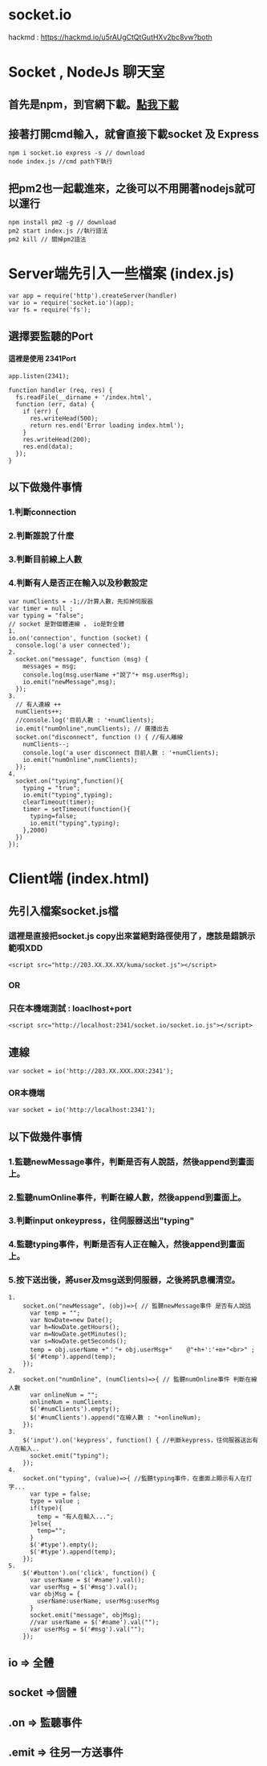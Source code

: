 # socket.io

hackmd : https://hackmd.io/u5rAUgCtQtGutHXv2bc8vw?both

# Socket , NodeJs 聊天室 

## 首先是npm，到官網下載。[點我下載](https://www.npmjs.com)
## 接著打開cmd輸入，就會直接下載socket 及 Express
```
npm i socket.io express -s // download
node index.js //cmd path下執行
```
## 把pm2也一起載進來，之後可以不用開著nodejs就可以運行
```
npm install pm2 -g // download
pm2 start index.js //執行語法
pm2 kill // 關掉pm2語法
```

# Server端先引入一些檔案 (index.js)
```javascript=
var app = require('http').createServer(handler)
var io = require('socket.io')(app);
var fs = require('fs');
```

## 選擇要監聽的Port
#### 這裡是使用 2341Port
```javascript=
app.listen(2341); 
```

```javascript=
function handler (req, res) {
  fs.readFile(__dirname + '/index.html',
  function (err, data) {
    if (err) {
      res.writeHead(500);
      return res.end('Error loading index.html');
    }
    res.writeHead(200);
    res.end(data);
  });
}
```

## 以下做幾件事情
### 1.判斷connection
### 2.判斷誰說了什麼
### 3.判斷目前線上人數
### 4.判斷有人是否正在輸入以及秒數設定
```javascript=
var numClients = -1;//計算人數，先扣掉伺服器
var timer = null ;
var typing = "false";
// socket 是對個體連線 ， io是對全體
1.
io.on('connection', function (socket) {
  console.log('a user connected');
2.  
  socket.on("message", function (msg) {
    messages = msg;
    console.log(msg.userName +"說了"+ msg.userMsg);
    io.emit("newMessage",msg);
  });
3.  
  // 有人連線 ++ 
  numClients++;
  //console.log('目前人數 : '+numClients);
  io.emit("numOnline",numClients); // 廣播出去
  socket.on("disconnect", function () { //有人離線
    numClients--;
    console.log('a user disconnect 目前人數 : '+numClients);
    io.emit("numOnline",numClients);
  });
4.
  socket.on("typing",function(){
    typing = "true";
    io.emit("typing",typing);
    clearTimeout(timer);
    timer = setTimeout(function(){
      typing=false;
      io.emit("typing",typing);
    },2000)
  })
});
```

# Client端 (index.html)
## 先引入檔案socket.js檔
### 這裡是直接把socket.js copy出來當絕對路徑使用了，應該是錯誤示範唄XDD
```javascript=
<script src="http://203.XX.XX.XX/kuma/socket.js"></script>
```
### OR 
### 只在本機端測試 : loaclhost+port
```javascript=
<script src="http://localhost:2341/socket.io/socket.io.js"></script>
```

## 連線
```javascript=
var socket = io('http://203.XX.XXX.XXX:2341');
```
### OR本機端
```javascript=
var socket = io('http://localhost:2341');
```

## 以下做幾件事情
### 1.監聽newMessage事件，判斷是否有人說話，然後append到畫面上。
### 2.監聽numOnline事件，判斷在線人數，然後append到畫面上。
### 3.判斷input onkeypress，往伺服器送出"typing"
### 4.監聽typing事件，判斷是否有人正在輸入，然後append到畫面上。
### 5.按下送出後，將user及msg送到伺服器，之後將訊息欄清空。
```javascript=
1.
    socket.on("newMessage", (obj)=>{ // 監聽newMessage事件 是否有人說話
      var temp = "";
      var NowDate=new Date();
      var h=NowDate.getHours();
      var m=NowDate.getMinutes();
      var s=NowDate.getSeconds();
      temp = obj.userName +"："+ obj.userMsg+"    @"+h+':'+m+"<br>" ; 
      $('#temp').append(temp);
    });
2.    
    socket.on("numOnline", (numClients)=>{ // 監聽numOnline事件 判斷在線人數
      var onlineNum = "";
      onlineNum = numClients;
      $('#numClients').empty();
      $('#numClients').append("在線人數 : "+onlineNum);
    });
3.
    $('input').on('keypress', function() { //判斷keypress，往伺服器送出有人在輸入..
      socket.emit("typing");
    });
4.
    socket.on("typing", (value)=>{ //監聽typing事件，在畫面上顯示有人在打字...
      var type = false;
      type = value ;
      if(type){
        temp = "有人在輸入...";
      }else{
        temp="";
      }
      $('#type').empty();
      $('#type').append(temp);
    });
5.
    $('#button').on('click', function() {
      var userName = $('#name').val();
      var userMsg = $('#msg').val();
      var objMsg = {
        userName:userName, userMsg:userMsg 
      }
      socket.emit("message", objMsg);
      //var userName = $('#name').val("");
      var userMsg = $('#msg').val("");
    });
```

## io => 全體
## socket =>個體

## .on => 監聽事件
## .emit => 往另一方送事件
